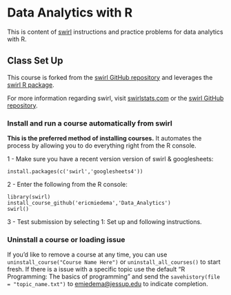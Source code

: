 Data Analytics with R
=====================

This is content of [swirl](http://swirlstats.com) instructions and
practice problems for data analytics with R.

Class Set Up
------------

This course is forked from the [swirl GitHub
repository](https://github.com/swirldev/swirl) and leverages the [swirl
R package](http://swirlstats.com).

For more information regarding swirl, visit
[swirlstats.com](http://swirlstats.com) or the [swirl GitHub
repository](https://github.com/swirldev/swirl).

### Install and run a course automatically from swirl

**This is the preferred method of installing courses.** It automates the
process by allowing you to do everything right from the R console.

1 - Make sure you have a recent version version of swirl & googlesheets:

    install.packages(c('swirl','googlesheets4'))

2 - Enter the following from the R console:

    library(swirl)
    install_course_github('ericmiedema','Data_Analytics')
    swirl()

3 - Test submission by selecting 1: Set up and following instructions.

### Uninstall a course or loading issue

If you’d like to remove a course at any time, you can use
`uninstall_course("Course Name Here")` or `uninstall_all_courses()` to
start fresh. If there is a issue with a specific topic use the default
“R Programming: The basics of programming” and send the
`savehistory(file = "topic_name.txt")` to
<a href="mailto:emiedema@jessup.edu" class="email">emiedema@jessup.edu</a>
to indicate completion.
